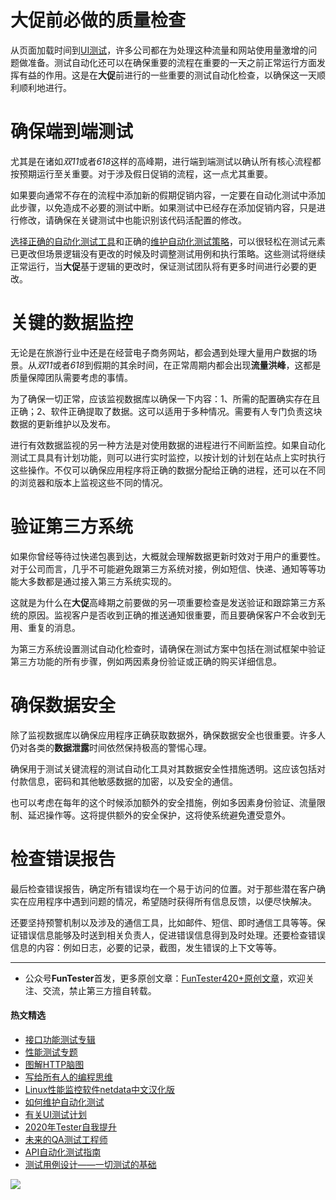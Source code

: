 # 大促前必做的质量检查



从页面加载时间到[UI测试](https://mp.weixin.qq.com/s/wDvUy_BhQZCSCqrlC2j1qA)，许多公司都在为处理这种流量和网站使用量激增的问题做准备。测试自动化还可以在确保重要的流程在重要的一天之前正常运行方面发挥有益的作用。这是在**大促**前进行的一些重要的测试自动化检查，以确保这一天顺利顺利地进行。

# 确保端到端测试

尤其是在诸如*双11*或者*618*这样的高峰期，进行端到端测试以确认所有核心流程都按预期运行至关重要。对于涉及假日促销的流程，这一点尤其重要。

如果要向通常不存在的流程中添加新的假期促销内容，一定要在自动化测试中添加此步骤，以免造成不必要的测试中断。如果测试中已经存在添加促销内容，只是进行修改，请确保在关键测试中也能识别该代码活配置的修改。

[选择正确的自动化测试工具](https://mp.weixin.qq.com/s/_Ee78UW9CxRpV5MoTrfgCQ)和正确的[维护自动化测试策略](https://mp.weixin.qq.com/s/4eh4AN_MiatMSkoCMtY3UA)，可以很轻松在测试元素已更改但场景逻辑没有更改的时候及时调整测试用例和执行策略。这些测试将继续正常运行，当**大促**基于逻辑的更改时，保证测试团队将有更多时间进行必要的更改。

# 关键的数据监控

无论是在旅游行业中还是在经营电子商务网站，都会遇到处理大量用户数据的场景。从*双11*或者*618*到假期的其余时间，在正常周期内都会出现**流量洪峰**，这都是质量保障团队需要考虑的事情。

为了确保一切正常，应该监视数据库以确保一下内容：1、所需的配置确实存在且正确；2、软件正确提取了数据。这可以适用于多种情况。需要有人专门负责这块数据的更新维护以及发布。

进行有效数据监视的另一种方法是对使用数据的进程进行不间断监控。如果自动化测试工具具有计划功能，则可以进行实时监控，以按计划的计划在站点上实时执行这些操作。不仅可以确保应用程序将正确的数据分配给正确的进程，还可以在不同的浏览器和版本上监视这些不同的情况。

# 验证第三方系统

如果你曾经等待过快递包裹到达，大概就会理解数据更新时效对于用户的重要性。对于公司而言，几乎不可能避免跟第三方系统对接，例如短信、快递、通知等等功能大多数都是通过接入第三方系统实现的。

这就是为什么在**大促**高峰期之前要做的另一项重要检查是发送验证和跟踪第三方系统的原因。监视客户是否收到正确的推送通知很重要，而且要确保客户不会收到无用、重复的消息。

为第三方系统设置测试自动化检查时，请确保在测试方案中包括在测试框架中验证第三方功能的所有步骤，例如两因素身份验证或正确的购买详细信息。

# 确保数据安全

除了监视数据库以确保应用程序正确获取数据外，确保数据安全也很重要。许多人仍对各类的**数据泄露**时间依然保持极高的警惕心理。

确保用于测试关键流程的测试自动化工具对其数据安全性措施透明。这应该包括对付款信息，密码和其他敏感数据的加密，以及安全的通信。

也可以考虑在每年的这个时候添加额外的安全措施，例如多因素身份验证、流量限制、延迟操作等。这将提供额外的安全保护，这将使系统避免遭受意外。

# 检查错误报告

最后检查错误报告，确定所有错误均在一个易于访问的位置。对于那些潜在客户确实在应用程序中遇到问题的情况，希望随时获得所有信息反馈，以便尽快解决。

还要坚持预警机制以及涉及的通信工具，比如邮件、短信、即时通信工具等等。保证错误信息能够及时送到相关负责人，促进错误信息得到及时处理。还要检查错误信息的内容：例如日志，必要的记录，截图，发生错误的上下文等等。

--- 
* 公众号**FunTester**首发，更多原创文章：[FunTester420+原创文章](https://mp.weixin.qq.com/s/s7ZmCNBYy3j-71JFbtgneg)，欢迎关注、交流，禁止第三方擅自转载。

#### 热文精选

- [接口功能测试专辑](https://mp.weixin.qq.com/mp/appmsgalbum?action=getalbum&album_id=1321895538945638401&__biz=MzU4MTE2NDEyMQ==#wechat_redirect)
- [性能测试专题](https://mp.weixin.qq.com/mp/appmsgalbum?action=getalbum&album_id=1319027448301961218&__biz=MzU4MTE2NDEyMQ==#wechat_redirect)
- [图解HTTP脑图](https://mp.weixin.qq.com/s/100Vm8FVEuXs0x6rDGTipw)
- [写给所有人的编程思维](https://mp.weixin.qq.com/s/Oj33UCnYfbUgzsBzEm2GPQ)
- [Linux性能监控软件netdata中文汉化版](https://mp.weixin.qq.com/s/7VG7gHx7FUvsuNtBTJpjWA)
- [如何维护自动化测试](https://mp.weixin.qq.com/s/4eh4AN_MiatMSkoCMtY3UA)
- [有关UI测试计划](https://mp.weixin.qq.com/s/D0fMXwJF754a7Mr5ARY5tQ)
- [2020年Tester自我提升](https://mp.weixin.qq.com/s/vuhUp85_6Sbg6ReAN3TTSQ)
- [未来的QA测试工程师](https://mp.weixin.qq.com/s/ngL4sbEjZm7OFAyyWyQ3nQ)
- [API自动化测试指南](https://mp.weixin.qq.com/s/uy_Vn_ZVUEu3YAI1gW2T_A)
- [测试用例设计——一切测试的基础](https://mp.weixin.qq.com/s/0_ubnlhp2jk-jxHxJ95E9g)

![](https://mmbiz.qpic.cn/mmbiz_png/13eN86FKXzCcsLRmf6VicSKFPfvMT8p7eg7iaBGgPxmbNxHsBcOic2rcw1TCvS1PTGC6WkRFXA7yoqr2bVlrEQqlA/640?wx_fmt=png&tp=webp&wxfrom=5&wx_lazy=1&wx_co=1)